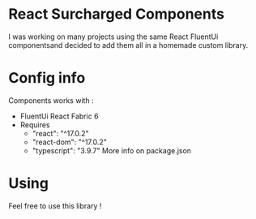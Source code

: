 # React Surcharged Components

I was working on many projects using the same React FluentUi componentsand decided to add them all in a homemade custom library. 


# Config info
Components works with :
- FluentUi React Fabric 6
- Requires 
	-  "react": "^17.0.2"
	-  "react-dom": "^17.0.2"
	-  "typescript": "3.9.7"
More info on package.json


# Using
Feel free to use this library !
